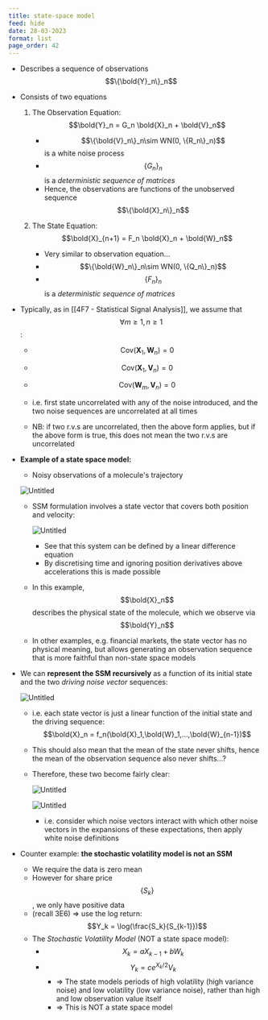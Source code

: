 ```yaml
---
title: state-space model
feed: hide
date: 28-03-2023
format: list
page_order: 42
---
```



-   Describes a sequence of observations $$\{\bold{Y}_n\}_n$$
    
-   Consists of two equations
    
    1.  The Observation Equation: $$\bold{Y}_n = G_n \bold{X}_n + \bold{V}_n$$
        
        -   $$\{\bold{V}_n\}_n\sim WN(0, \{R_n\}_n)$$ is a white noise process
        -   $$\{G_n\}_n$$ is a _deterministic sequence of matrices_
        -   Hence, the observations are functions of the unobserved sequence $$\{\bold{X}_n\}_n$$
	
    2.  The State Equation: $$\bold{X}_{n+1} = F_n \bold{X}_n + \bold{W}_n$$
        
        -   Very similar to observation equation...
        -   $$\{\bold{W}_n\}_n\sim WN(0, \{Q_n\}_n)$$
        -   $$\{F_n\}_n$$ is a _deterministic sequence of matrices_

- Typically, as in [[4F7 - Statistical Signal Analysis]], we assume that $$\forall m\geq1, n\geq1$$:
	- $$\text{Cov}(\boldsymbol X_1, \boldsymbol W_n) = 0$$
	- $$\text{Cov}(\boldsymbol X_1, \boldsymbol V_n) = 0$$
	- $$\text{Cov}(\boldsymbol W_m, \boldsymbol V_n) = 0$$
	
	- i.e. first state uncorrelated with any of the noise introduced, and the two noise sequences are uncorrelated at all times
	
	- NB: if two r.v.s are uncorrelated, then the above form applies, but if the above form is true, this does not mean the two r.v.s are uncorrelated


-   **Example of a state space model:**
    
    -   Noisy observations of a molecule's trajectory
    
    ![Untitled](https://s3-us-west-2.amazonaws.com/secure.notion-static.com/3e90cd8f-8cc4-414d-a4af-b45663fe1460/Untitled.png)
    
    -   SSM formulation involves a state vector that covers both position and velocity:
        
        ![Untitled](https://s3-us-west-2.amazonaws.com/secure.notion-static.com/8a799eb3-b294-4bb8-b3af-b635f8bd1741/Untitled.png)
        
        -   See that this system can be defined by a linear difference equation
        -   By discretising time and ignoring position derivatives above accelerations this is made possible
    
    -   In this example, $$\bold{X}_n$$ describes the physical state of the molecule, which we observe via $$\bold{Y}_n$$
        
    -   In other examples, e.g. financial markets, the state vector has no physical meaning, but allows generating an observation sequence that is more faithful than non-state space models


-   We can **represent the SSM recursively** as a function of its initial state and the two _driving noise vector_ sequences:
    
    ![Untitled](https://s3-us-west-2.amazonaws.com/secure.notion-static.com/f8907593-b547-4573-8770-e32e51bcd373/Untitled.png)
    
    -   i.e. each state vector is just a linear function of the initial state and the driving sequence: $$\bold{X}_n = f_n(\bold{X}_1,\bold{W}_1,...,\bold{W}_{n-1})$$
        
    -   This should also mean that the mean of the state never shifts, hence the mean of the observation sequence also never shifts...?
        
    -   Therefore, these two become fairly clear:
        
        ![Untitled](https://s3-us-west-2.amazonaws.com/secure.notion-static.com/8b9f27c0-91be-4de9-b8ed-95302f8cf618/Untitled.png)
        
        ![Untitled](https://s3-us-west-2.amazonaws.com/secure.notion-static.com/1681dd6c-1745-42d4-9a74-f0c97adc6ab5/Untitled.png)
        
        -   i.e. consider which noise vectors interact with which other noise vectors in the expansions of these expectations, then apply white noise definitions


-  Counter example: **the stochastic volatility model is not an SSM**
    -   We require the data is zero mean
    -   However for share price $$\{S_k\}$$, we only have positive data
    -   (recall 3E6) ⇒ use the log return: $$Y_k = \log(\frac{S_k}{S_{k-1}})$$
    -   The *Stochastic Volatility Model* (NOT a state space model):
        -   $$X_k = aX_{k-1} + bW_k$$
        -   $$Y_k = ce^{X_k/2}V_k$$
            -   ⇒ The state models periods of high volatility (high variance noise) and low volatility (low variance noise), rather than high and low observation value itself
            -   ⇒ This is NOT a state space model